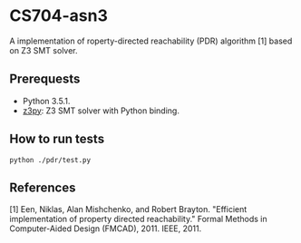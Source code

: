 # CS704-asn3

A implementation of roperty-directed reachability (PDR) algorithm [1] based on Z3 SMT solver.

## Prerequests
- Python 3.5.1.
- [z3py](https://github.com/Z3Prover/z3): Z3 SMT solver with Python binding.

## How to run tests
```
python ./pdr/test.py
```

## References
[1] Een, Niklas, Alan Mishchenko, and Robert Brayton. "Efficient implementation of property directed reachability." Formal Methods in Computer-Aided Design (FMCAD), 2011. IEEE, 2011.

